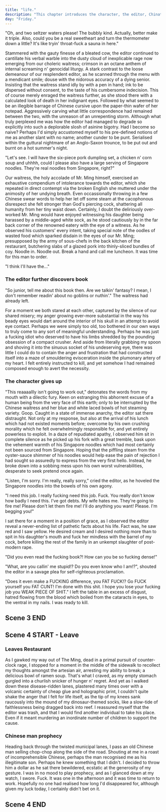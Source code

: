 ```yaml
---
title: "life."
description: "This chapter introduces the character, the editor, Chinatown, a Chinese Restaurant, as well as their conclusion."
day: "Friday."
---
```


<!--

## Scene 1 START - editor.

### Opening Monologue

Welcome to life. A rancid fascination of all things particular. An overwhelming sense of asymptotic reference. America's rag-doll daddy of putty intentions, spluttered vicious into the cultural misappropriation you witness before your very eyes. This is where all stories begin, end and...

### Editor Introduction

"Truly fantastic", announces the editor from across the room, as he swivels in his chair towards my general direction. Hesitant in a gleam of cheap cologne and uncompromising flattery; mouth struck brazen in a dyslexic haze of powdered aspartame n' lopsided cheese squares. Inconspicuously store-bought, we presume, for our excited listeners at home. For he was the mindless operator who would introduce himself as my only lifeline into the world of publishing. And I was the pathetic liar who intended to milk his acquaintance for all it was worth.

### Editor Bluffs

"I really, really liked what you did there. I thought it was simply fantastic! The imagery. The sex appeal. I could definitely fuck that, if you know what I mean."

Dawdled frantic onto a notepad fit suitably for a 90s' Nickelodeon pre-teen, it was clear he had no idea what he was talking about. Hell, I wasn't even quite sure if he knew who I was. Taint spank amongst the star-mangled biscuits adjourned thin across the maltodextrin fabric of his crumb-infused sweater. You know, perhaps this would spur the beginning of some laborious online prank. Where I, the unwitting idiot, would become exposed as some part-time celebrity on a popular Japanese game show. A sure highlight in my floundering career as a writer, as I awaited the editor's cue to run uncunningly towards a hidden camera and shout "We got ya!" like a trained hyena on borrowed wheels. I mean, sure. I'd probably fuck it too. Me and my words dressed in mortal calamity. Blind in an unfortunate sexual encounter involving my last moments in an exploding orgasm, n' a terribly shy lackey with a syllable for a grin.

### Describe Editor

Well, I suppose it was the level of respect I garnered as an unknown assailant. Possibly attached to his meaningless gestures delivered haphazardly like the illegitimate leader of an unknown guerrilla war. Che Guevara au lite. The raved lunatic of a ritual patriarchal circle-jerk. Head o' the New an' Improved Mickey Mouse Club. Accent dripped-thick in the ancient tar of a dead Italian, laid-limp over the waxen resolve of his bolognese sleeves. A goose? A duck? Fathom into the repeating glares of purgatory; a cursory sanctuary for two-time real estate agents n' doofus car salesmen. Wholesomely gathered round' thee poor in thy blessed ceremony of devout enumeration. Ultimately, the editor was a man propped n' reassured by the might n' glory of a three-hour Tony Robbins' lecture, attentively witnessed in full three-minute summary. Basked in a level of self-gratification not last seen since the Holy Roman Empire. The cantankerous flicker of an ambivalent creep.

### Describe Character

Then across the border, sitting awkwardly by the wayside upon a facade of U.N. sponsored barbed-wire. Enclosed within the prevailing attitudes showering its vindictive tempest n' echoing dialogues of sparklin' doubt n' lacklustre fashion, sat our alpenglow protagonist. Me. An unruly clash against the unsettling intentions revealing themselves in the faint colonies of pop-sweat rippling scarce throughout the bovine arcade of my opaline skin. Revolting. Glorious. I couldn't have been more uncomfortable, nor under-represented in this fraudulent battering of intellectual deceit. But I assured myself that everything would be fine as long as I continued to embrace the sodomy in full. Thankfully, Aristotle was blasphemous.

"You know, have you ever considered writing this, uh, material into a book? I think it would make for fascinating reading."

"Well, yeah. That's why I'm here. To get my book published," leered an audaciously sad man. Preoccupied doust in the seat of this chair. Helplessly situated in an uncaught mire of time; conveniently puzzled at the present-day theatrics of this man's somewhat infectious outreach. It was as if we were two incompatible fuck-buddies. Out at brunch. Internally shadowed by the billet schedule of our lesbian wives.

### Character Discontent

A bougainvillaean cough. Chatter. Then soon, an entire lifetime of small talk and faux pleasantry would transpire in my head, capturing me in arrival at Dante's fuck-pen of ill-conceived trickery. Curtaillious damnation. The plague of a thousand deaths. Brazil. And in the wisp that followed from the agonising sylph of the editor's dreaded words, bore thy demons of rheumy and their defiled angels of necrophilic intent. Pinning me down upon the pewter of the hardwood floors below. Nailing my jaw into the rhymes of the deep oblivion churning me south. south. south. It was obvious at this point that I'd completely tuned out of whatever muffled point he was attempting to express. Although I imagine it involved fucking some other aspect of my work, akin to our misaligned rivalry which had now officially expired without a licence to care. Ultimately, he wanted to see himself in everything. And I simply wanted to be acknowledged, loved and adored like a house cat on trial; festooned for dragging a dead subsidiary creature into the living room during a heated quarter-finals of Friday Night Football.

### Character Describes Editor

Quench. I decide to reach for the mug o' water conveniently placed next to the picture of a scantily-dressed child. Tight cheerleader's seduce. Pink moose knuckle. Presumably reared to have the words "Daddy's girl" tattooed onto her forehead, before being fucked in front of a live camera-crew n' an eager internet audience in the millions. And as the lukewarm liquid of the polystyrene cup trickled down my throat and into the squalid depths of my hunch. Even my basic bodily fluids could sense the paltry catalogue of this poor man's attempt at azure; a man who within the space of a few hours, had devolved into the middle-aged caricature of a homeless veteran. Avidly deep-throating his prized roadkill for the thrill of the violence. A core reflection of the corneous refulgence of his deadbeat practice; the falter of a capricious mind. That filament of gore which doth shone bright upon the piercing tenement of his frail enthusiasm, undoubtedly fooling us all. I snap out of the hysteria. Purging. Pleading. Forcing myself to exhale deep into my lungs, in an attempt to bring my smile into a full, unmatched forte. Fuchsia. Scuddle.

### Editor hungry

"It's fast approaching twelve and I'd absolutely kill for a bite. You like Chinese? You're Chinese, right? I mean, you just have that slight gook look to you. No offense, cutter."

Sure, kiddo. I couldn't possibly have been offended by the blatant racism of your tattered remark. In fact, nothing could have possibly offended me more than the pantomime presence of your sad existence, you unadultered sack of human shit. I've scraped less abrasive gunk from the self-mutilated pussy of a dead-hooker's final stand at a crackhouse clinic shootout, than I've spent today. Hearing you mutter the two-ounce garbage tract of poorly-spoken English you claim is wholly integral to the left side of your brain.

Ah, who even cares anymore. I'm sure his wanton style was just the kind of tautological caprice required to turn heads n' slick books into the wounded hands of yesteryear's consumer. The kind of frolic, that apparently, readers desperately wanted to fuck.

## Scene 1 END

####

## Scene 2 START - chinatown.

### Leaving the office

Although I could identify the cautery outline of the street entrance below, actually getting there proved futile. Beyond the rows of cubicles which extended like a slinky into the poetic halls of post-consumerist antipathy, to what seemed like a fossilised pocket of methane dating back to the Cenozoic period. Left only enough oxygen within the building to support the efficient gills of literary agents and editors alike. Flustered and deprived. I trawl towards the door. Concede to an inconspicuous hoard of Mosaic pamphlets, surrounding me in a merciless wildfire of nomadic appeal. Begging me to stay and offer my soul to The Lord of Decor whom sat idly by in a chromatic tone of poncy green. Attempting to cower its victims into a coddled destitution of shag carpeting n' Macramé executions; deliberating its maelstrom abolition with a distinct Eldritch fury. From the cruft rhododendron wallpaper to the prissy carpet stains, which had later revealed themselves as Tommy and Russ. Absolutely nothing felt untarnished, nor logically brave in this furlong scruffle of death n' destruction.

Even the mould from within the dark archival corners of the floor had gained somewhat of a celebrity status. Akin to the neglected pails of ancient writers' manuscripts upon the floor which we colluded. As they hissed and spurred like a Catholic choir of addled school children, singing thy Church's most forbidden hymn. Yearning to be read in their never-ending tomes of impermissible vagrancy. Although according to the infinite wisdom of the editor, their cries were little more than a haughty Machiavellian ruse for the adults to amuse. As he fixed his eyes upon the large indecent apertures of the building's entrance. Keen to stuff his gobble with the solemn delight of wheat and clarified pith. And as my hand touched the door, confirming the unquivering hinge of uncertainty which had bolstered my perception of mainstream publishing. It had come time to reacquaint myself with the smack, bang and shovel of these mean city streets. If only to feel that little bit closer to home.

### Chinatown Description

Chinatown is the same everywhere you go. Unadorned paper laterns slathered in the inner-city embrace of thy particulate smog. Carelessly branded in an uncanny menstruation of red, quadrilateral and cast-iron yellow. Mass-produced in a profligate line of chauvinistic heist; fucked n' dribbled along an autistic array of blinding nationalism. The resulting pteridomania is then shoved senseless into tiny little ornate red-envelopes, raffishly stamped with orthogonal symbols of luck and whore. Conveniently placed within an arm's distance of a burnt-out firecracker n' an unsteady hit of Qingdao Fentanyl. It was an ancient mechanism designed to forget n' impress. To admonish. Because as any good Chinaman worth his weight in Tang Dynasty gold knows, family and tradition always comes first. And when your dying relative collapses at your knees vomiting coagulated semen in a patriotic display of sex and fervour; that's when you know you've truly made it as a father and son of the People's Republic of China.

We approach the monsoon; a spectacular draw to the eyes. Colourful neon lights and piccadilly displays shroud the backdraw of Chinatown's twisted municipal lanes, harbouring the forgotten faces and contorted postures defying anatomy upon the rag cruft of their hairless bodies. Hauling what appeared to be solidified scows of duck-fat along the rigid brick pathways their forefathers had travelled once before. It was a sign of both destination and reverence; leading us wistless through the contempt which without contention, had now become fundamental to our very beings. Continuing to tread through the dawn of the mist, we found ourselves annexed into the smells and riches of the exalted balconies above. Witness to an old lady with yarrow sobbing toes, as she conveniently stirred her writhing fingers through the thick blubbering broth of Grandma's chicken stock. Vaudeville lust. It was an effervescent concoction of euphorbic fear, to be palatably served amongst an impure confederation of tripe and blood jelly. Lambaste to the billowing impurity of pre-industrial steam which rose from the ashes in a labyrinthine cloud of perilous heat. Engulfing what appeared to be a bamboo chorus of squeamish roe; twisting and wrying their molecular structure into an undulating shriek of mass extinction. Presence to the deliberation of a fermented opium oppugnancy, which laid decorated upon a bed of kibbled rat hair; now grasping at the tiny alveoli of my beaten lungs with the sadistic unchaste of a fascistic hellion. Resulting in what could only be described as an anomic abomination of wretched torment. It was a fatal delicacy most Chinese commoners could not afford, lest they succumb to a sudden death of clenching decease at the helm of their last table. We rushed forward with haste. Embodied in anguish.

### Chinatown Description continues

An intersection. White feet. Then in a drove of excrement, hundreds of naked children flocked to the streets in a Vermintide folly of vertiginous prudery. Carelessly prancing to the pedophobic tune of a Communist funeral melody; privates tucked deep inside their precious little foreskin gashes. Ripe for the zealous meat cleavers of Chinatown to apprehend. Thankfully, the Chinese butcher was a simple rice-loving man. Complete with a delicate wife-beating texture. He often wore nothing but a tarnished kitchen apron, along with a cholera-infused silver-chain necklace; traditionally awarded during the first round of a fierce Mahjong beatdown. Cigarette in mouth. Cleaver in hand. Ready to beat the grease off his godforsaken cock for the triumph and pride of the nation. Then further down the road, emanating through a prudent haze of SARS and insect repellent. Lay what appeared to be a badly cut-up swine. Fit with a heinous cough n' a regurgitated mouth full of disembowelled maggots. Attracting both women and children alike. And beside the ignifluous beast lay the scuttle remains of a young man knocked swift from his bike. Shot by a speeding lagoon, as it rode off into the distance without a trace or concern for the sieve of this bloodied man; his brain now a battered mess of week-old congee, haplessly conspiring within the derelict confines of its own filth. Fortunately, the young man manages to outlast the swine by a few seconds. But only barely. Thus determining his place in heaven as a weavish commoner amongst the fray, as indeterminable traces of his splayed cortex streamed down into the sewers of the hotpot kitchen below, ready to serve today's special to the crowded few of a fantastic many.

Then suddenly, the deafening tintinnabulation of the bells above began to chime their violent roar. Signifying the co-ordinated efforts of a malnourished revolt; fighting hither against the forced gastronomic castration of a defenceless proletariat. As men and women alike, beat each other senseless over the cured offcuts of a tenderised Peking duck's asshole; considered by many to bring luck and good fortune. The frenzy! The madness! What would I do!? It seemed that escape was my only option, as I tore through the crowds in a laissez effete of primitive embassy. Pushing aside the antediluvian exterior of a crippled aunt in vile floral browns, caught violently rubbing her clitoris with a pair of  sclerotic chopsticks born of etiolated cum. Before readying her gaze upon the supple cavern of her nephew's left ear; a delectable Neanderthic acumen of sinew n' flesh. To be chewed in meditative silence whilst the child sat patiently by in an teutonic state of pusillanimous starvation; mind focused on completing his fourth-grade assignment in the awe and agony of his own obsolescence. It appeared that no one was safe, nor spared, in this fibrous materialisation of cannibalistic entropy. The ravage of Chinatown had commenced, and I was in no place to bear witness to its own self-serving immolation. Fortunately, we were only moments away from our destination, as the chaos quietened and our our view widened into a most precarious shade of white; vanish into the cold darkness of the deplorable auditorium housing both wok and dispute. Privy to the orbital apprenhesion our newfound sense of place had delayed. It was now reaching 12:30am, and the unsolicited duo had arrived at their destination. And I was fucking starving.

### Restaurant Arrival

"I too had also wanted to become a writer at some point in my life," the editor blurted, as if making some kind of ultimate sacrifice against his own will.

"But I figured the money was better on the other side of the fence. I mean, who even reads books anyway?" Although quite certain in what I heard, I wasn't quite sure how to respond. Not that it really mattered anyway. We were both here to eat, and that meant more than this book deal that clearly wasn't going to happen.

Venally passing through the burdensome hallway, bearing somewhat of a striking resemblance to a morgue, brought us to the main dining area of the restaurant. Naturally preceded by an ingenius system of plastic-beads, hung high from the final doorway of the hall, designed to keep white-face like editor out. Unfortunately, white-face had not been kept out via the ingenious contraption, and thus a centuries' old tradition was broken. Not only by what one would perhaps menially describe as an Italian white-face, but the worst kind of Italian white-face. A third-generation Italian white-face, and thus we were all none-the-wiser.

### The Ming Description

The muted Tudor frizzle of the dilapidated walls enclosing the Chinese palace (somewhat suitably named, The Ming) invited a familial sense of brooding, as I stepped out through the battered corridors of the benighted hallway and into the bright fluorescent gaze of what appeared to be a mental ward for the orient. Laminate rows of flummoxed chairs and crinkle-wrapped tables laid waste to the advancing taligrade of uncontaminated light, radiating colly from the diaphanous openings of the stuccoed ceiling above. Confound to what little sense of space had remained within the clorox interior of this murky room. It felt a little like being trapped inside the adroit petal of a linoleum flower; stuffed n' padded inside the thick incombustible muck of an inflammable coolant. Stranded from the rest of the world within the detritus confines of our own imagination. Murking foul without intention.

And aside from the loose appearance of faculty, alongside the kafkaesque reflection of our preposterous Keynesian duo; not a single other customer would be witnessed that day. Juxtapose against the infalliable height of the waitress' presence, now breathing heavily upon our shadows from across the room. And keen to demonstrate his own infallible sense of belonging, was the editor. Whom decides to signal the waitress by holding up his 1st and 3rd longest fingers; also known as the international sign of peace. The waitress then decides to greet us both with a gambrel face, before guiding us towards a booth in the far back corner of the clerestory asylum. And what a cunt she was.

## Scene 2 END

####

## Scene 3 START - restaurant.

The booth itself comfortably sat three. A necessary addition to accommodate for the timely inclusion of the editor's ego; a six-foot long mirage resembling the entire 1978 Republican backbench, now dormered in ruthless concession between an unforgiving racist and his gook-inspired raciee. My body is then unpleasantly shoved into the rear corner of the booth to make way for the unsightly polish of his gargantuan ass, as it shuddered onto the cushioned fabric of the revered corner seat below. Because apparently, the idea of anything less would have been considered a National Proclamation of Civil Disobedience. "Remember kids! Don't forget to rape, steal n' murder at any cost, and be sure to gather the receipt come tax time to assure your place on Mr. Ming's throne!" Perhaps it was just plain ol' American policy to be an asshole. Definitely. I was almost certain of it.

### The character mentions the book

"Listen, bud. I know you think I'm not the brightest tool in the tool shed, but if you just knew some of the industry connections I had. I think you'd really look up to me."

The editor felt dependable in the same way King Arthur felt magniloquence at the vanguard of his enigmatic Round Table, held haut to the voraginous drool of a bewitched ghoul annihilating an extoled bucket of Kentucky Fried Chicken. Unintentionally resolute in the Valium-enhanced confines of a sedated cliché, hidden behind the Sicilian "two-piece n' dazzle" of a Dolce & Gabbana quip'. Enduring what appeared to be a hairy gut of emollient dairy; bursting rife with the bituminous remains of a half-chewed falafel to the shift n' shunt of a flattened musical chair. Thus preventing his body from detonating into a proliferating spiral of compounding Tzatziki; integral to the pro-biotic interplay keeping this poor man alive.

"So did you like the book?", I introvertly weened. Keen to hear what unrivaled incompetence could be rehashed from the two useless lumps of flesh surrounding the open-closey thingy on his face. All the while, I had doubts he could even read at all. As he confidently placed his hands behind his head, ever-so nearly knocking a priceless Imperial vase off its wafer-thin foundation and onto the glacial tiles below. The editor laughs moderately at the thought, which undoubtedly would have left Mr. Ming in a harrowing state of inconsolable anger, beyond which this restaurant has ever seen. Truly, the editor at times was like witnessing a stray deer escape freely from its prey, only then to be obliterated by the computational bullet of a lone ranger with a fine taste for Midwestern Whitetail. If only life were so simple; gasp in the placate authority of a residual deer.

"I think it has potential, kid," replies the editor. Who in a momentary lapse of bad faith, reveals himself as an incapacitated three-year-old with a strong desire for mother's milk; until the sudden porosity of his brain eventually caves in to the hullabaloo excitement of confusion his thoughts had been attempting to express all along. Dialogue please.

"...although I must say, most of it really made no sense to me. What the hell is a 'putty intention'? Is it some kind of weird sexual thing you people are into? Because you know I keep it straight."

"I mean, I gue...", the editor cuts me off.

### The editor orders Chinese food

"Hey, waiter! Where are the dumps at! I'm just kiddin' miss. Alright, now don't get all chinky with me now but I would really appreciate a fresh menu. This one smells like a fuckin' fried... fuckin'... I don't know. Pig's cunt! I bet you people eat that shit all the time."

Erupting into a precipice of deranged laughter, the editor then attempts to grab the waiteress' arm in a symbolic gesture of misplaced affection. Only to be shrugged off and greeted with the stare of a young child ready to kill its own father.
-->
"Oh, and two seltzer waters please! The bubbly kind. Actually, better make it triple. Also, could you be a real sweetheart and turn the thermometer down a little? It's like tryin' throat-fuck a sauna in here."

Stammered with the gauty finesse of a bleated cow, the editor continued to cantillate his verbal warble into the dusty cloud of inexplicable rage now emerging from our choleric waitress; crimson in an octane anthem of internal screaming n' genocidal liturgy. A stark contrast to the loose demeanour of our resplendent editor, as he scanned through the menu with a mendicant smile; douse with the nidorous accuracy of a dying senior. Insisting that the waitress stand idly by with a pen in hand; ink to be dispersed without consent, to the taste of his cumbersome indecision. This of course merely enraged the waitress further, as she stood there with a calculated look of death in her indignant eyes. Followed by what seemed to be an illegible barrage of Chinese cursive upon the paper-thin wafer of her notepad. Aggressively carving what little correspondence had remained between the two, with the unreason of an unrepenting storm. Although what truly perplexed me was how the editor had managed to degrade so explicitly into such a deplorable slosh of asinine bigotry. Had I become so naive? Perhaps I'd simply accustomed myself to his pre-defined notions of me as another slant with no name; another cunder to be punt. Serialised within the guttural nightmare of an Anglo-Saxon trounce, to be put out and burnt on a hot summer's night.

"Let's see. I will have the six-piece pork dumpling set, a chicken n' corn soup and uhhhh, could I please also have a large serving of Singapore noodles. They're real noodles from Singapore, right?"

Our waitress, the holy accolade of Mr. Ming himself, exercised an exhaustive compendium of intolerance towards the editor, which she repeated in direct contempt via the broken English she muttered under the animosity of her undying breath. Even occassionally throwing in a few Chinese swear words to help her let off some steam at the cacophonous disrespect she felt stronger than God's piercing cock, shattering all humanity from her tiny waist down. Certainly, I doubt the deliriously over-worked Mr. Ming would have enjoyed witnessing his daughter being harassed by a middle-aged white sock, as he stood cautiously by in the far back corner of the renowned eatery with the eye of a witness. As he observed his customers' every intent, taking special note of the oodles of wasted food which sparked disdain in the eyes of our Mr. Ming; presupposed by the army of sous-chefs in the back kitchen of the restaurant, butchering slabs of a glazed pork into thinly-sliced bundles of coy. Noodle in. Noodle out. Break a hand and call me luncheon. It was time for this man to order.

"I think I'll have the..."

### The editor further discovers book

"So junior, tell me about this book then. Are we talkin' fantasy? I mean, I don't remember readin' about no goblins or nuthin'." The waitress had already left.

For a moment we both stared at each other, captured by the silence of our shared misery; my anger growing ever-more substantial in the way his beady eyes would dart around the interior of his skull in an attempt to avoid eye contact. Perhaps we were simply too old, too bothered in our own ways to truly come to any sort of meaningful understanding. Perhaps he was just a fucking idiot who deserved to have his limbs shredded by the pounding obsession of a compact crusher. And aside from literally grabbing my spoon and shoving it into the sinuous socket of his undeserving eye, there was little I could do to contain the anger and frustration that had constructed itself into a maze of smouldering evisceration inside the plumonary artery of my heart. I felt entirely instructed to kill, and yet somehow I had remained composed enough to avert the necessity.

### The character gives up

"This reaaaallly isn't going to work out," detonates the words from my mouth with a dilectic fury. Keen on estranging this abhorrent excuse of a human being from the very face of this earth; only to be interrupted by the Chinese waitress and her blue and white laced bowls of hot steaming variety. Goop. Caught in a state of immense anarchy, the editor sat there distraught. Not only at my response, but also at the arrival of his lunch which had not existed moments before; overcome by his own crushing morality which he felt overwhelmingly responsible for, and yet entirely powerless to exploit. In a daze of repudiated apathy, I observed him sit in complete silence as he picked up his fork with a great tremble, bask upon the vehement warmth of his Singapore noodles which had most certainly not been sourced from Singapore. Hoping that the piffling steam from the oyster-sauce shimmer of his noodles would help ease the pain of rejection I had sought so assuredly to express from the very first hello. Instead, he broke down into a sobbing mess upon his own worst vulnerabilities, desperate to seek pretend once again.

"Listen, I'm sorry. I'm really, really sorry," cried the editor, as he hoveled the Singapore noodles into the bowels of his own agony.

"I need this job. I really fucking need this job. Fuck. You really don't know how badly I need this. I've got debts. My wife hates me. They're going to fire me! Please don't let them fire me! I'll do anything you want! Please. I'm begging you!"

I sat there for a moment in a position of grace, as I observed the editor reveal a never-ending list of pathetic facts about his life. Fact was, he saw red and I saw yellow. He desired cream and I desired nothing more than to spit in his daughter's mouth and fuck her mindless with the barrel of my cock, before killing the rest of the family in an unkempt slaughter of post-modern rape.

"Did you even read the fucking book?! How can you be so fucking dense!"

"What, are you callin' me stupid!? Do you even know who I am!?", shouted the editor in a savage plea for self-righteous proclamation.

"Does it even make a FUCKING difference, you FAT FUCK!? Go FUCK yourself you FAT CUNT! I'm done with this shit. I hope you lose your fucking job you WEAK PIECE OF SHIT." I left the table in an excess of disgust, hatred flowing from the blood which boiled from the cataracts in eyes, to the ventral in my nails. I was ready to kill.

## Scene 3 END

## Scene 4 START - Leave

### Leaves Restaurant

As I gawked my way out of The Ming, dead in a primal pursuit of counter-clock rage, I stopped for a moment in the middle of the sidewalk to recollect my thoughts amongst the artesian air, arresting my ability to break; a delicious bowl of ramen soup. That's what I craved, as my empty stomach gurgled into a churlish snicker of hunger n' regret. And yet as I walked down these disease-ridden lanes, plastered many times over with a volcanic certainty of cheap glue and holographic print, I couldn't quite shake the anger that I felt for life itself, as the tip of my knees sank raucously into the mound of my dinosaur-themed socks, like a slow-tide of faithlessness being dragged back into reef. I reassured myself that the editor was trash, and that I would find another individual to take his place. Even if it meant murdering an inordinate number of children to support the cause.

### Chinese man prophecy

Heading back through the twisted municipal lanes, I pass an old Chinese man selling chop-chop along the side of the road. Shouting at me in a roast of incomprehensible Chinese, perhaps the man recognised me as his illegitimate son. Perhaps he knew something that I didn't. I decided to throw him a dollar as he sat there bewildered, ecstatic at the generosity of my gesture. I was in no mood to play prophecy, and as I glanced down at my watch, I swore. Fuck. It was one in the afternoon and it was time to return to work. Hopefully no one had realised how long I'd disappeared for, although given my luck today, I certainly didn't bet on it.

## Scene 4 END
